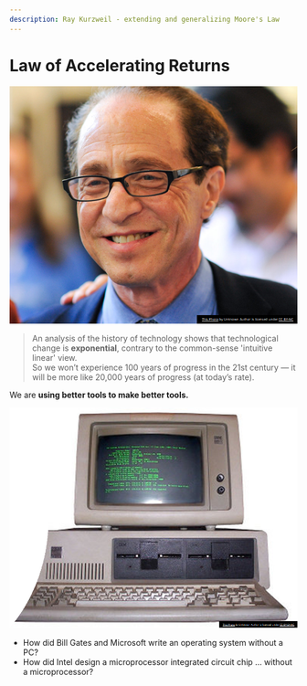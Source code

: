 ```yaml
---
description: Ray Kurzweil - extending and generalizing Moore's Law
---
```


# Law of Accelerating Returns

&#x20;

![](<../.gitbook/assets/image (3) (1).png>)

> An analysis of the history of technology shows that technological change is **exponential**, contrary to the common-sense 'intuitive linear' view. \
> So we won’t experience 100 years of progress in the 21st century — it will be more like 20,000 years of progress (at today’s rate).

We are **using better tools to make better tools.**

![](<../.gitbook/assets/image (6) (1).png>)

* How did Bill Gates and Microsoft write an operating system without a PC?&#x20;
* How did Intel design a microprocessor integrated circuit chip … without a microprocessor?
